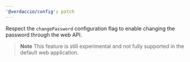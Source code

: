 ```yaml
---
'@verdaccio/config': patch
---
```


Respect the `changePassword` configuration flag to enable changing the password through the web API.

> **Note**
> This feature is still experimental and not fully supported in the default web application.
